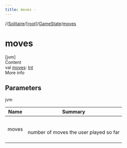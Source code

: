 ```yaml
---
title: moves -
---
```

//[Solitaire](../../index.md)/[[root]](../index.md)/[GameState](index.md)/[moves](moves.md)



# moves  
[jvm]  
Content  
val [moves](moves.md): [Int](https://kotlinlang.org/api/latest/jvm/stdlib/kotlin/-int/index.html)  
More info  


## Parameters  
  
jvm  
  
|  Name|  Summary| 
|---|---|
| <a name="/GameState/moves/#/PointingToDeclaration/"></a>moves| <a name="/GameState/moves/#/PointingToDeclaration/"></a><br><br>number of moves the user played so far<br><br>
  
  



